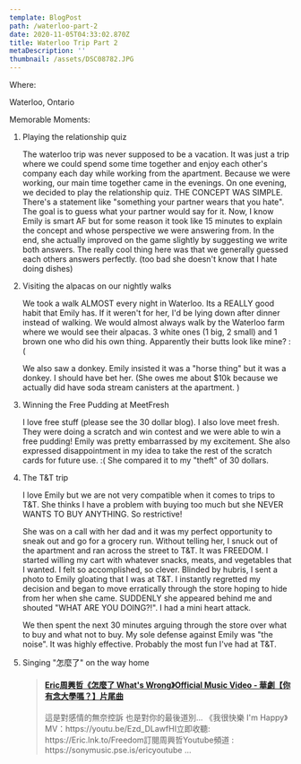 ```yaml
---
template: BlogPost
path: /waterloo-part-2
date: 2020-11-05T04:33:02.870Z
title: Waterloo Trip Part 2
metaDescription: ''
thumbnail: /assets/DSC08782.JPG
---
```

Where: 

Waterloo, Ontario

Memorable Moments:

1. Playing the relationship quiz

   The waterloo trip was never supposed to be a vacation.  It was just a trip where we could spend some time together and enjoy each other's company each day while working from the apartment.  Because we were working, our main time together came in the evenings.  On one evening, we decided to play the relationship quiz.  THE CONCEPT WAS SIMPLE.  There's a statement like "something your partner wears that you hate".  The goal is to guess what your partner would say for it.  Now, I know Emily is smart AF but for some reason it took like 15 minutes to explain the concept and whose perspective we were answering from.  In the end, she actually improved on the game slightly by suggesting we write both answers.  The really cool thing here was that we generally guessed each others answers perfectly.  (too bad she doesn't know that I hate doing dishes)
2. Visiting the alpacas on our nightly walks

   We took a walk ALMOST every night in Waterloo.  Its a REALLY good habit that Emily has.  If it weren't for her, I'd be lying down after dinner instead of walking.  We would almost always walk by the Waterloo farm where we would see their alpacas.  3 white ones (1 big, 2 small) and 1 brown one who did his own thing.  Apparently their butts look like mine? :( 

   We also saw a donkey.  Emily insisted it was a "horse thing" but it was a donkey.  I should have bet her.  (She owes me about $10k because we actually did have soda stream canisters at the apartment. )
3. Winning the Free Pudding at MeetFresh

   I love free stuff (please see the 30 dollar blog).  I also love meet fresh.  They were doing a scratch and win contest and we were able to win a free pudding!  Emily was pretty embarrassed by my excitement.  She also expressed disappointment in my idea to take the rest of the scratch cards for future use.  :( She compared it to my "theft" of 30 dollars.
4. The T&T trip

   I love Emily but we are not very compatible when it comes to trips to T&T.  She thinks I have a problem with buying too much but she NEVER WANTS TO BUY ANYTHING.  So restrictive!  

   She was on a call with her dad and it was my perfect opportunity to sneak out and go for a grocery run.  Without telling her, I snuck out of the apartment and ran across the street to T&T.  It was FREEDOM.  I started willing my cart with whatever snacks, meats, and vegetables that I wanted.  I felt so accomplished, so clever.  Blinded by hubris, I sent a photo to Emily gloating that I was at T&T.  I instantly regretted my decision and began to move erratically through the store hoping to hide from her when she came.  SUDDENLY she appeared behind me and shouted "WHAT ARE YOU DOING?!".  I had a mini heart attack.

   We then spent the next 30 minutes arguing through the store over what to buy and what not to buy.  My sole defense against Emily was "the noise".  It was highly effective.  Probably the most fun I've had at T&T.
5. Singing "怎麼了" on the way home

   <blockquote class="embedly-card"><h4><a href="https://www.youtube.com/watch?v=Y2ge3KrdeWs">Eric周興哲《怎麼了 What's Wrong》Official Music Video - 華劇【你有念大學嗎？】片尾曲</a></h4><p>這是對感情的無奈控訴 也是對你的最後道別... 《我很快樂 I'm Happy》MV：https://youtu.be/Ezd_DLawfHI立即收聽: https://Eric.lnk.to/Freedom訂閱周興哲Youtube頻道 : https://sonymusic.pse.is/ericyoutube ...</p></blockquote>
   <script async src="//cdn.embedly.com/widgets/platform.js" charset="UTF-8"></script>
